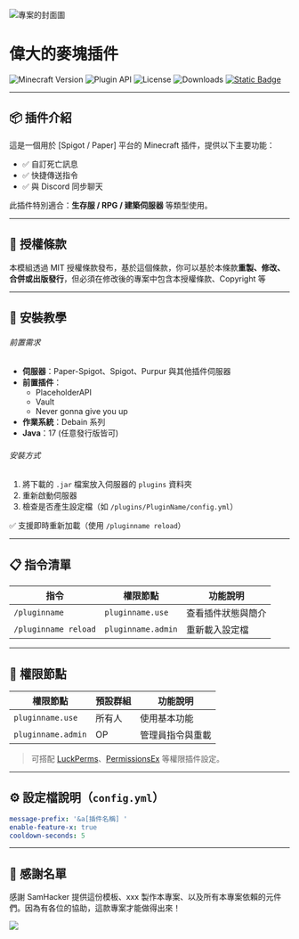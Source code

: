 ![專案的封面圖](#)

# **偉大的麥塊插件**

![Minecraft Version](https://img.shields.io/badge/Minecraft-1.20.x-green)
![Plugin API](https://img.shields.io/badge/API-Spigot%20%7C%20Paper-blue)
![License](https://img.shields.io/github/license/510208/readme-templates)
![Downloads](https://img.shields.io/badge/下載次數-100%2B-orange)
[![Static Badge](https://img.shields.io/badge/Author-SamHacker-white)](https://github.com/510208)

---

## 📦 插件介紹

這是一個用於 [Spigot / Paper] 平台的 Minecraft 插件，提供以下主要功能：

- ✅ 自訂死亡訊息
- ✅ 快捷傳送指令
- ✅ 與 Discord 同步聊天

此插件特別適合：**生存服 / RPG / 建築伺服器** 等類型使用。

---

## 📄 授權條款

本模組透過 MIT 授權條款發布，基於這個條款，你可以基於本條款**重製、修改、合併或出版發行**，但必須在修改後的專案中包含本授權條款、Copyright 等

---

## 🧰 安裝教學

###### 前置需求

- **伺服器**：Paper-Spigot、Spigot、Purpur 與其他插件伺服器
- **前置插件**：
  - PlaceholderAPI
  - Vault
  - Never gonna give you up
- **作業系統**：Debain 系列
- **Java**：17 (任意發行版皆可)

###### 安裝方式

1. 將下載的 `.jar` 檔案放入伺服器的 `plugins` 資料夾
2. 重新啟動伺服器
3. 檢查是否產生設定檔（如 `/plugins/PluginName/config.yml`）

✅ 支援即時重新加載（使用 `/pluginname reload`）

---

## 📋 指令清單

| 指令                 | 權限節點           | 功能說明           |
| -------------------- | ------------------ | ------------------ |
| `/pluginname`        | `pluginname.use`   | 查看插件狀態與簡介 |
| `/pluginname reload` | `pluginname.admin` | 重新載入設定檔     |

---

## 🔐 權限節點

| 權限節點           | 預設群組 | 功能說明         |
| ------------------ | -------- | ---------------- |
| `pluginname.use`   | 所有人   | 使用基本功能     |
| `pluginname.admin` | OP       | 管理員指令與重載 |

> 可搭配 [LuckPerms](https://luckperms.net/)、[PermissionsEx](https://www.spigotmc.org/resources/permissionsex.108323/) 等權限插件設定。

---

## ⚙️ 設定檔說明（`config.yml`）

```yaml
message-prefix: '&a[插件名稱] '
enable-feature-x: true
cooldown-seconds: 5
```

---

## 🙌 感謝名單

感謝 SamHacker 提供這份模板、xxx 製作本專案、以及所有本專案依賴的元件們。因為有各位的協助，這款專案才能做得出來！

<a href="https://github.com/510208/readme-templates/graphs/contributors">
  <img src="https://contrib.rocks/image?repo=510208/readme-templates" />
</a>
